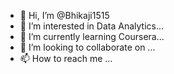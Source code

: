 - 👋 Hi, I’m @Bhikaji1515
- 👀 I’m interested in Data Analytics...
- 🌱 I’m currently learning Coursera...
- 💞️ I’m looking to collaborate on ...
- 📫 How to reach me ...

<!---
Bhikaji1515/Bhikaji1515 is a ✨ special ✨ repository because its `README.md` (this file) appears on your GitHub profile.
You can click the Preview link to take a look at your changes.
--->
